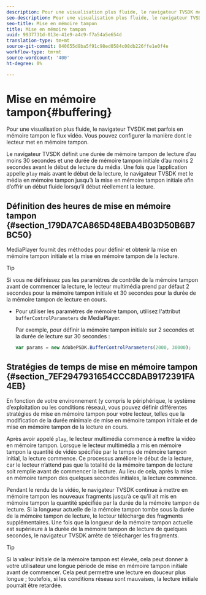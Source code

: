 ```yaml
---
description: Pour une visualisation plus fluide, le navigateur TVSDK met parfois en mémoire tampon le flux vidéo. Vous pouvez configurer la manière dont le lecteur met en mémoire tampon.
seo-description: Pour une visualisation plus fluide, le navigateur TVSDK met parfois en mémoire tampon le flux vidéo. Vous pouvez configurer la manière dont le lecteur met en mémoire tampon.
seo-title: Mise en mémoire tampon
title: Mise en mémoire tampon
uuid: 9937731d-013e-41e9-a4c9-f7a54a5e654d
translation-type: tm+mt
source-git-commit: 040655d8ba5f91c98ed0584c08db226ffe1e0f4e
workflow-type: tm+mt
source-wordcount: '400'
ht-degree: 0%

---
```



# Mise en mémoire tampon{#buffering}

Pour une visualisation plus fluide, le navigateur TVSDK met parfois en mémoire tampon le flux vidéo. Vous pouvez configurer la manière dont le lecteur met en mémoire tampon.

Le navigateur TVSDK définit une durée de mémoire tampon de lecture d’au moins 30 secondes et une durée de mémoire tampon initiale d’au moins 2 secondes avant le début de lecture du média. Une fois que l’application appelle `play` mais avant le début de la lecture, le navigateur TVSDK met le média en mémoire tampon jusqu’à la mise en mémoire tampon initiale afin d’offrir un début fluide lorsqu’il début réellement la lecture.

## Définition des heures de mise en mémoire tampon {#section_179DA7CA865D48EBA4B03D50B6B7BC50}

MediaPlayer fournit des méthodes pour définir et obtenir la mise en mémoire tampon initiale et la mise en mémoire tampon de la lecture.

>[!TIP]
>
>Si vous ne définissez pas les paramètres de contrôle de la mémoire tampon avant de commencer la lecture, le lecteur multimédia prend par défaut 2 secondes pour la mémoire tampon initiale et 30 secondes pour la durée de la mémoire tampon de lecture en cours.

* Pour utiliser les paramètres de mémoire tampon, utilisez l&#39;attribut `bufferControlParameters` de MediaPlayer.

   Par exemple, pour définir la mémoire tampon initiale sur 2 secondes et la durée de lecture sur 30 secondes :

   ```js
   var params = new AdobePSDK.BufferControlParameters(2000, 30000);
   ```

## Stratégies de temps de mise en mémoire tampon {#section_7EF2947931654CCC8DAB9172391FA4EB}

En fonction de votre environnement (y compris le périphérique, le système d’exploitation ou les conditions réseau), vous pouvez définir différentes stratégies de mise en mémoire tampon pour votre lecteur, telles que la modification de la durée minimale de mise en mémoire tampon initiale et de mise en mémoire tampon de la lecture en cours.

Après avoir appelé `play`, le lecteur multimédia commence à mettre la vidéo en mémoire tampon. Lorsque le lecteur multimédia a mis en mémoire tampon la quantité de vidéo spécifiée par le temps de mémoire tampon initial, la lecture commence. Ce processus améliore le début de la lecture, car le lecteur n’attend pas que la totalité de la mémoire tampon de lecture soit remplie avant de commencer la lecture. Au lieu de cela, après la mise en mémoire tampon des quelques secondes initiales, la lecture commence.

Pendant le rendu de la vidéo, le navigateur TVSDK continue à mettre en mémoire tampon les nouveaux fragments jusqu’à ce qu’il ait mis en mémoire tampon la quantité spécifiée par la durée de la mémoire tampon de lecture. Si la longueur actuelle de la mémoire tampon tombe sous la durée de la mémoire tampon de lecture, le lecteur télécharge des fragments supplémentaires. Une fois que la longueur de la mémoire tampon actuelle est supérieure à la durée de la mémoire tampon de lecture de quelques secondes, le navigateur TVSDK arrête de télécharger les fragments.

>[!TIP]
>
>Si la valeur initiale de la mémoire tampon est élevée, cela peut donner à votre utilisateur une longue période de mise en mémoire tampon initiale avant de commencer. Cela peut permettre une lecture en douceur plus longue ; toutefois, si les conditions réseau sont mauvaises, la lecture initiale pourrait être retardée.

